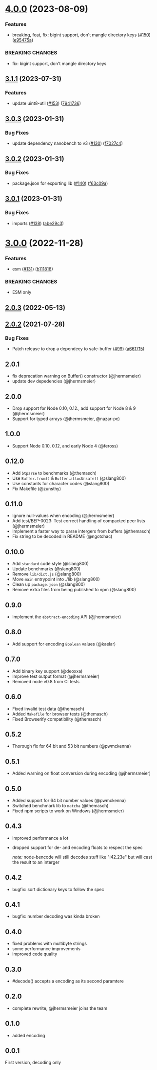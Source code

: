 # [4.0.0](https://github.com/webtorrent/node-bencode/compare/v3.1.0...v4.0.0) (2023-08-09)


### Features

* breaking, feat, fix: bigint support, don't mangle directory keys ([#150](https://github.com/webtorrent/node-bencode/pull/150)) ([e95475a](https://github.com/webtorrent/node-bencode/commit/e95475ac554fda8c756669ad31d8af2fae3d64f6))

### BREAKING CHANGES

* fix: bigint support, don't mangle directory keys

## [3.1.1](https://github.com/webtorrent/node-bencode/compare/v3.0.3...v3.1.1) (2023-07-31)

### Features

* update uint8-util ([#153](https://github.com/webtorrent/node-bencode/issues/153)) ([7941736](https://github.com/webtorrent/node-bencode/commit/79417361876a5e5b6b9b17260a5ede8042cfa3e6))

## [3.0.3](https://github.com/webtorrent/node-bencode/compare/v3.0.2...v3.0.3) (2023-01-31)


### Bug Fixes

* update dependency nanobench to v3 ([#130](https://github.com/webtorrent/node-bencode/issues/130)) ([f7027c4](https://github.com/webtorrent/node-bencode/commit/f7027c46f9cf86017f388fa6d811417b13e03e8e))

## [3.0.2](https://github.com/webtorrent/node-bencode/compare/v3.0.1...v3.0.2) (2023-01-31)


### Bug Fixes

* package.json for exporting lib ([#140](https://github.com/webtorrent/node-bencode/issues/140)) ([f63c09a](https://github.com/webtorrent/node-bencode/commit/f63c09a8a525e67b00cc0e7619eb84bd159855b2))

## [3.0.1](https://github.com/webtorrent/node-bencode/compare/v3.0.0...v3.0.1) (2023-01-31)


### Bug Fixes

* imports ([#138](https://github.com/webtorrent/node-bencode/issues/138)) ([abe29c3](https://github.com/webtorrent/node-bencode/commit/abe29c32ab327fafb323b05f17eda0aa9ca32478))

# [3.0.0](https://github.com/webtorrent/node-bencode/compare/v2.0.3...v3.0.0) (2022-11-28)


### Features

* esm ([#131](https://github.com/webtorrent/node-bencode/issues/131)) ([b111818](https://github.com/webtorrent/node-bencode/commit/b111818695c8e85e1268fa771fc49c7c6687167f))


### BREAKING CHANGES

* ESM only

## [2.0.3](https://github.com/webtorrent/node-bencode/compare/v2.0.2...v2.0.3) (2022-05-13)

## [2.0.2](https://github.com/webtorrent/node-bencode/compare/v2.0.1...v2.0.2) (2021-07-28)


### Bug Fixes

* Patch release to drop a dependecy to safe-buffer ([#99](https://github.com/webtorrent/node-bencode/issues/99)) ([a661715](https://github.com/webtorrent/node-bencode/commit/a6617150c53c3c00d0cd12c685c5f2ee47db30c0))

## 2.0.1

- fix deprecation warning on Buffer() constructor (@jhermsmeier)
- update dev depedencies (@jhermsmeier)

## 2.0.0

- Drop support for Node 0.10, 0.12., add support for Node 8 & 9  (@jhermsmeier)
- Support for typed arrays (@jhermsmeier, @nazar-pc)

## 1.0.0

- Support Node 0.10, 0.12, and early Node 4 (@feross)

## 0.12.0

- Add `btparse` to benchmarks (@themasch)
- Use `Buffer.from()` & `Buffer.allocUnsafe()` (@slang800)
- Use constants for character codes (@slang800)
- Fix Makefile (@zunsthy)

## 0.11.0

- Ignore null-values when encoding (@jhermsmeier)
- Add test/BEP-0023: Test correct handling of compacted peer lists (@jhermsmeier)
- Implement a faster way to parse intergers from buffers (@themasch)
- Fix string to be decoded in README (@ngotchac)

## 0.10.0

- Add `standard` code style (@slang800)
- Update benchmarks (@slang800)
- Remove `lib/dict.js` (@slang800)
- Move `main` entrypoint into ./lib (@slang800)
- Clean up `package.json` (@slang800)
- Remove extra files from being published to npm (@slang800)

## 0.9.0

- Implement the `abstract-encoding` API (@jhermsmeier)

## 0.8.0

- Add support for encoding `Boolean` values (@kaelar)

## 0.7.0

- Add binary key support (@deoxxa)
- Improve test output format (@jhermsmeier)
- Removed node v0.8 from CI tests

## 0.6.0

- Fixed invalid test data (@themasch)
- Added `Makefile` for browser tests (@themasch)
- Fixed Browserify compatibility (@themasch)

## 0.5.2

- Thorough fix for 64 bit and 53 bit numbers (@pwmckenna)

## 0.5.1

- Added warning on float conversion during encoding (@jhermsmeier)

## 0.5.0

- Added support for 64 bit number values (@pwmckenna)
- Switched benchmark lib to `matcha` (@themasch)
- Fixed npm scripts to work on Windows (@jhermsmeier)

## 0.4.3
 * improved performance a lot
 * dropped support for de- and encoding floats to respect the spec

   *note:* node-bencode will still decodes stuff like "i42.23e" but will cast the
   result to an interger

## 0.4.2
 * bugfix: sort dictionary keys to follow the spec

## 0.4.1
 * bugfix: number decoding was kinda broken

## 0.4.0
 * fixed problems with multibyte strings
 * some performance improvements
 * improved code quality

## 0.3.0
 * #decode() accepts a encoding as its second paramtere

## 0.2.0
 * complete rewrite, @jhermsmeier joins the team

## 0.1.0
 * added encoding

## 0.0.1
First version, decoding only
